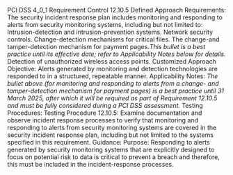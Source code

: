 PCI DSS 4_0_1 Requirement Control 12.10.5 Defined Approach Requirements: The security incident response plan includes monitoring and responding to alerts from security monitoring systems, including but not limited to: Intrusion-detection and intrusion-prevention systems. Network security controls. Change-detection mechanisms for critical files. The change-and tamper-detection mechanism for payment pages._This bullet is a best practice_ _until its effective date; refer to Applicability Notes_ _below for details._ Detection of unauthorized wireless access points. Customized Approach Objective: Alerts generated by monitoring and detection technologies are responded to in a structured, repeatable manner. Applicability Notes: _The bullet above (for monitoring and responding to_ _alerts from a change- and tamper-detection_ _mechanism for payment pages) is a best practice_ _until 31 March 2025, after which it will be required_ _as part of Requirement 12.10.5 and must be fully_ _considered during a PCI DSS assessment._ Testing Procedures: Testing Procedure 12.10.5: Examine documentation and observe incident response processes to verify that monitoring and responding to alerts from security monitoring systems are covered in the security incident response plan, including but not limited to the systems specified in this requirement. Guidance: Purpose: Responding to alerts generated by security monitoring systems that are explicitly designed to focus on potential risk to data is critical to prevent a breach and therefore, this must be included in the incident-response processes.